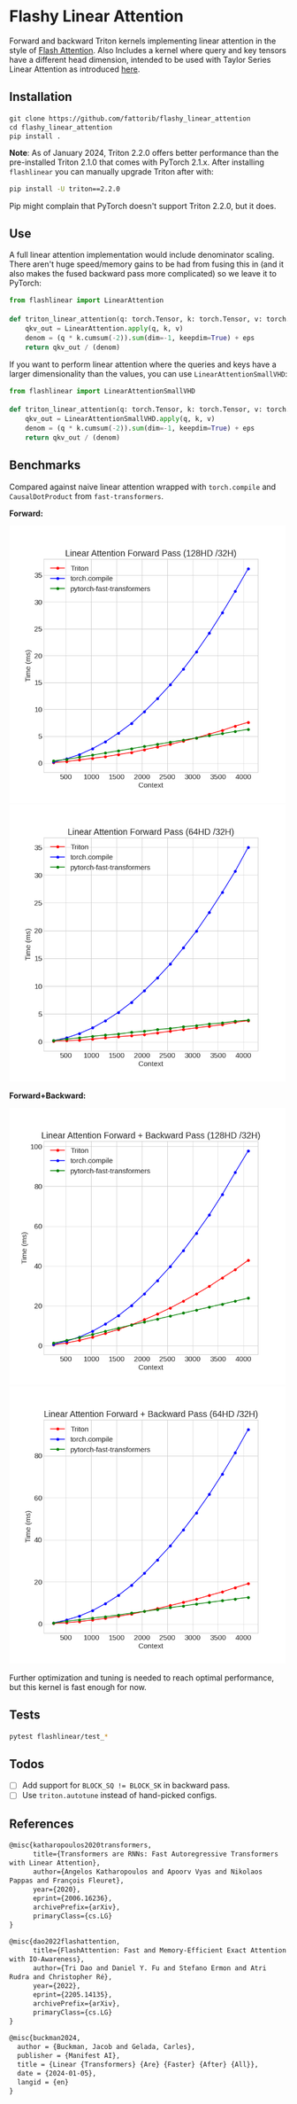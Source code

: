 # Flashy Linear Attention

Forward and backward Triton kernels implementing linear attention in the style of [Flash Attention](https://arxiv.org/abs/2205.14135). Also Includes a kernel where query and key tensors have a different head dimension, intended to be used with Taylor Series Linear Attention as introduced [here](https://hazyresearch.stanford.edu/blog/2023-12-11-zoology2-based).

## Installation

```
git clone https://github.com/fattorib/flashy_linear_attention
cd flashy_linear_attention
pip install .
```

**Note**: As of January 2024, Triton 2.2.0 offers better performance than the pre-installed Triton 2.1.0 that comes with PyTorch 2.1.x. After installing ```flashlinear``` you can manually upgrade Triton after with:
```bash 
pip install -U triton==2.2.0
```
Pip might complain that PyTorch doesn't support Triton 2.2.0, but it does. 


## Use

A full linear attention implementation would include denominator scaling. There aren't huge speed/memory gains to be had from fusing this in (and it also makes the fused backward pass more complicated) so we leave it to PyTorch:

```python
from flashlinear import LinearAttention

def triton_linear_attention(q: torch.Tensor, k: torch.Tensor, v: torch.Tensor, eps = 1e-5):
    qkv_out = LinearAttention.apply(q, k, v)
    denom = (q * k.cumsum(-2)).sum(dim=-1, keepdim=True) + eps
    return qkv_out / (denom)
```

If you want to perform linear attention where the queries and keys have a larger dimensionality than the values, you can use ```LinearAttentionSmallVHD```:

```python
from flashlinear import LinearAttentionSmallVHD

def triton_linear_attention(q: torch.Tensor, k: torch.Tensor, v: torch.Tensor, eps = 1e-5):
    qkv_out = LinearAttentionSmallVHD.apply(q, k, v)
    denom = (q * k.cumsum(-2)).sum(dim=-1, keepdim=True) + eps
    return qkv_out / (denom)
```

## Benchmarks
Compared against naive linear attention wrapped with ```torch.compile``` and ```CausalDotProduct``` from ```fast-transformers```.

**Forward:**

<img src="imgs/linear_fwd_128_32.png" width="500" height="500">
<img src="imgs/linear_fwd_64_32.png" width="500" height="500">


**Forward+Backward:**

<img src="imgs/linear_fwd_bwd_128_32.png" width="500" height="500">
<img src="imgs/linear_fwd_bwd_64_32.png" width="500" height="500">

Further optimization and tuning is needed to reach optimal performance, but this kernel is fast enough for now. 

## Tests

```bash
pytest flashlinear/test_*
```

## Todos

- [ ] Add support for `BLOCK_SQ != BLOCK_SK` in backward pass. 
- [ ] Use `triton.autotune` instead of hand-picked configs. 

## References

```
@misc{katharopoulos2020transformers,
      title={Transformers are RNNs: Fast Autoregressive Transformers with Linear Attention}, 
      author={Angelos Katharopoulos and Apoorv Vyas and Nikolaos Pappas and François Fleuret},
      year={2020},
      eprint={2006.16236},
      archivePrefix={arXiv},
      primaryClass={cs.LG}
}
```

```
@misc{dao2022flashattention,
      title={FlashAttention: Fast and Memory-Efficient Exact Attention with IO-Awareness}, 
      author={Tri Dao and Daniel Y. Fu and Stefano Ermon and Atri Rudra and Christopher Ré},
      year={2022},
      eprint={2205.14135},
      archivePrefix={arXiv},
      primaryClass={cs.LG}
}
```

```
@misc{buckman2024,
  author = {Buckman, Jacob and Gelada, Carles},
  publisher = {Manifest AI},
  title = {Linear {Transformers} {Are} {Faster} {After} {All}},
  date = {2024-01-05},
  langid = {en}
}
```
